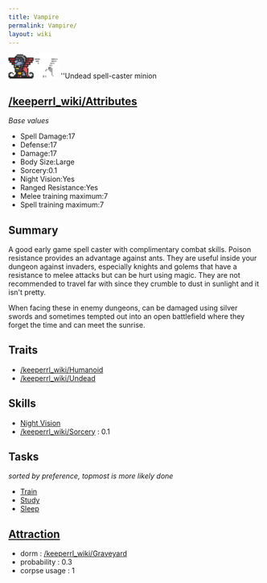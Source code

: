 ```yaml
---
title: Vampire
permalink: Vampire/
layout: wiki
---
```


<img src="vampire.png" title="fig:vampire.png" alt="vampire.png" width="100" />
''Undead spell-caster minion

[/keeperrl_wiki/Attributes](/keeperrl_wiki/Attributes "wikilink")
-------------------------------------

*Base values*

-   Spell Damage:17
-   Defense:17
-   Damage:17
-   Body Size:Large
-   Sorcery:0.1
-   Night Vision:Yes
-   Ranged Resistance:Yes
-   Melee training maximum:7
-   Spell training maximum:7

Summary
-------

A good early game spell caster with complimentary combat skills. Poison
resistance provides an advantage against ants. They are useful inside
your dungeon against invaders, especially knights and golems that have a
resistance to melee attacks but can be hurt using magic. They are not
recommended to travel far with since they crumble to dust in sunlight
and it isn't pretty.

When facing these in enemy dungeons, can be damaged using silver swords
and sometimes tempted out into an open battlefield where they forget the
time and can meet the sunrise.

Traits
------

-   [/keeperrl_wiki/Humanoid](/keeperrl_wiki/Humanoid "wikilink")
-   [/keeperrl_wiki/Undead](/keeperrl_wiki/Undead "wikilink")

Skills
------

-   [Night Vision](/keeperrl_wiki/Night_Vision "wikilink")
-   [/keeperrl_wiki/Sorcery](/keeperrl_wiki/Sorcery "wikilink") : 0.1

Tasks
-----

*sorted by preference, topmost is more likely done*

-   [Train](/keeperrl_wiki/Training_Room "wikilink")
-   [Study](/keeperrl_wiki/Library "wikilink")
-   [Sleep](/keeperrl_wiki/Graveyard "wikilink")

[Attraction](/keeperrl_wiki/Immigration "wikilink")
-------------------------------------

-   dorm : [/keeperrl_wiki/Graveyard](/keeperrl_wiki/Graveyard "wikilink")
-   probability : 0.3
-   corpse usage : 1

